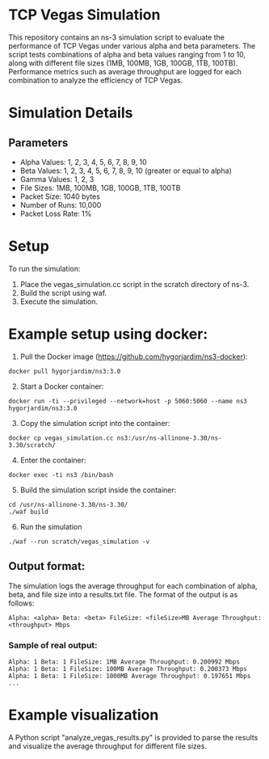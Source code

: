 # TCP Vegas Simulation

This repository contains an ns-3 simulation script to evaluate the performance of TCP Vegas under various alpha and beta parameters. The script tests combinations of alpha and beta values ranging from 1 to 10, along with different file sizes (1MB, 100MB, 1GB, 100GB, 1TB, 100TB). Performance metrics such as average throughput are logged for each combination to analyze the efficiency of TCP Vegas.

# Simulation Details

## Parameters
- Alpha Values: 1, 2, 3, 4, 5, 6, 7, 8, 9, 10
- Beta Values: 1, 2, 3, 4, 5, 6, 7, 8, 9, 10 (greater or equal to alpha)
- Gamma Values: 1, 2, 3
- File Sizes: 1MB, 100MB, 1GB, 100GB, 1TB, 100TB
- Packet Size: 1040 bytes
- Number of Runs: 10,000
- Packet Loss Rate: 1%


# Setup

To run the simulation:

1. Place the vegas_simulation.cc script in the scratch directory of ns-3.
2. Build the script using waf.
3. Execute the simulation.

# Example setup using docker:

1. Pull the Docker image (https://github.com/hygorjardim/ns3-docker):
```
docker pull hygorjardim/ns3:3.0
```

2. Start a Docker container:
```
docker run -ti --privileged --network=host -p 5060:5060 --name ns3 hygorjardim/ns3:3.0
```

3. Copy the simulation script into the container:
```
docker cp vegas_simulation.cc ns3:/usr/ns-allinone-3.30/ns-3.30/scratch/
```

4. Enter the container:
```
docker exec -ti ns3 /bin/bash
```

5. Build the simulation script inside the container:
```
cd /usr/ns-allinone-3.30/ns-3.30/
./waf build
```

6. Run the simulation
```
./waf --run scratch/vegas_simulation -v
```

## Output format:

The simulation logs the average throughput for each combination of alpha, beta, and file size into a results.txt file. The format of the output is as follows:
```
Alpha: <alpha> Beta: <beta> FileSize: <fileSize>MB Average Throughput: <throughput> Mbps
```
### Sample of real output:
```
Alpha: 1 Beta: 1 FileSize: 1MB Average Throughput: 0.200992 Mbps
Alpha: 1 Beta: 1 FileSize: 100MB Average Throughput: 0.200373 Mbps
Alpha: 1 Beta: 1 FileSize: 1000MB Average Throughput: 0.197651 Mbps
...
```

# Example visualization

A Python script "analyze_vegas_results.py" is provided to parse the results and visualize the average throughput for different file sizes.
